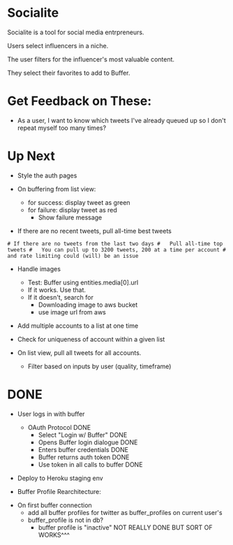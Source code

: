 Socialite
=========
Socialite is a tool for social media entrpreneurs.

Users select influencers in a niche.

The user filters for the influencer's most valuable content.

They select their favorites to add to Buffer.

Get Feedback on These:
======================

* As a user, I want to know which tweets I've already queued up so I don't repeat myself too many times?

Up Next
=======

* Style the auth pages

* On buffering from list view:
	- for success: display tweet as green
	- for failure: display tweet as red
		- Show failure message

* If there are no recent tweets, pull all-time best tweets

`
	# If there are no tweets from the last two days
	# 	Pull all-time top tweets
	# 	You can pull up to 3200 tweets, 200 at a time per account
	# 	and rate limiting could (will) be an issue
`

* Handle images
	- Test: Buffer using entities.media[0].url
	- If it works. Use that.
	- If it doesn't, search for
		- Downloading image to aws bucket
		- use image url from aws

* Add multiple accounts to a list at one time

* Check for uniqueness of account within a given list

* On list view, pull all tweets for all accounts.
	* Filter based on inputs by user (quality, timeframe)


DONE
====
* User logs in with buffer
	- OAuth Protocol DONE
		- Select "Login w/ Buffer" DONE
		- Opens Buffer login dialogue DONE
		- Enters buffer credentials DONE
		- Buffer returns auth token DONE
		- Use token in all calls to buffer DONE

* Deploy to Heroku staging env

* Buffer Profile Rearchitecture:
- On first buffer connection
	- add all buffer profiles for twitter as buffer_profiles on current user's 
	- buffer_profile is not in db?
		- buffer profile is "inactive"
NOT REALLY DONE BUT SORT OF WORKS^^^
